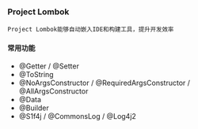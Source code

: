 ### Project Lombok
    Project Lombok能够自动嵌入IDE和构建工具，提升开发效率
#### 常用功能
*   @Getter / @Setter
*   @ToString
*   @NoArgsConstructor / @RequiredArgsConstructor / @AllArgsConstructor
*   @Data
*   @Builder 
*   @S1f4j / @CommonsLog / @Log4j2
